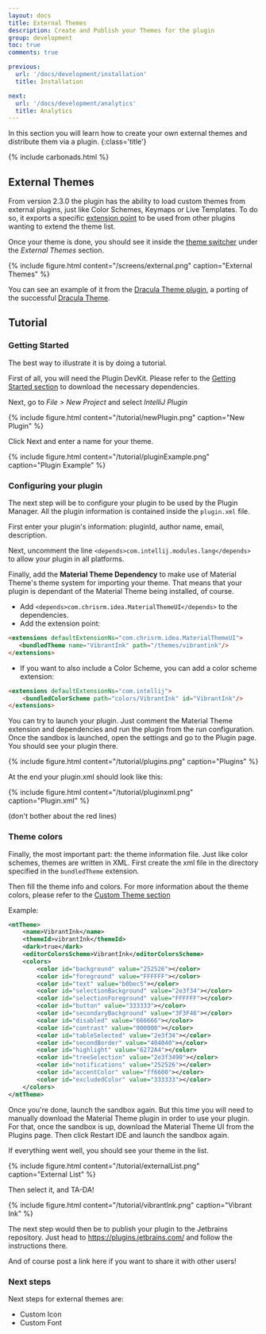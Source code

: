 ```yaml
---
layout: docs
title: External Themes
description: Create and Publish your Themes for the plugin
group: development
toc: true
comments: true

previous:
  url: '/docs/development/installation'
  title: Installation

next:
  url: '/docs/development/analytics'
  title: Analytics
---
```


In this section you will learn how to create your own external themes and distribute them via a plugin.
{:class='title'}

{% include carbonads.html %}

## External Themes

From version 2.3.0 the plugin has the ability to load custom themes from external plugins, just like Color Schemes, Keymaps or Live Templates. To do so, it exports a specific [extension point](https://www.jetbrains.org/intellij/sdk/docs/basics/plugin_structure/plugin_extensions_and_extension_points.html) to be used from other plugins wanting to extend the theme list.

Once your theme is done, you should see it inside the [theme switcher]({{site.baseurl}}/docs/configuration/settings#theme-switcher) under the _External Themes_ section.

{% include figure.html content="/screens/external.png" caption="External Themes" %}

You can see an example of it from the [Dracula Theme plugin](https://plugins.jetbrains.com/plugin/10762-dracula-theme), a porting of the successful [Dracula Theme](https://draculatheme.com/).

## Tutorial

### Getting Started

The best way to illustrate it is by doing a tutorial.

First of all, you will need the Plugin DevKit. Please refer to the [Getting Started section]({{site.baseurl}}/docs/development/installation#getting-started) to download the necessary dependencies.

Next, go to _File > New Project_ and select _IntelliJ Plugin_

{% include figure.html content="/tutorial/newPlugin.png" caption="New Plugin" %}

Click Next and enter a name for your theme.

{% include figure.html content="/tutorial/pluginExample.png" caption="Plugin Example" %}

### Configuring your plugin

The next step will be to configure your plugin to be used by the Plugin Manager. All the plugin information is contained inside the `plugin.xml` file.

First enter your plugin's information: pluginId, author name, email, description.

Next, uncomment the line `<depends>com.intellij.modules.lang</depends>` to allow your plugin in all platforms.

Finally, add the **Material Theme Dependency** to make use of Material Theme's theme system for importing your theme. That means that your plugin is dependant of the Material Theme being installed, of course.

- Add `<depends>com.chrisrm.idea.MaterialThemeUI</depends>` to the dependencies.
- Add the extension point:

```html
<extensions defaultExtensionNs="com.chrisrm.idea.MaterialThemeUI">
   <bundledTheme name="VibrantInk" path="/themes/vibrantink"/>
</extensions>
```

- If you want to also include a Color Scheme, you can add a color scheme extension:

```html
<extensions defaultExtensionNs="com.intellij">
    <bundledColorScheme path="colors/VibrantInk" id="VibrantInk"/>
</extensions>
```

You can try to launch your plugin. Just comment the Material Theme extension and dependencies and run the plugin from the run configuration. Once the sandbox is launched, open the settings and go to the Plugin page. You should see your plugin there.

{% include figure.html content="/tutorial/plugins.png" caption="Plugins" %}

At the end your plugin.xml should look like this:

{% include figure.html content="/tutorial/pluginxml.png" caption="Plugin.xml" %}

(don't bother about the red lines)

### Theme colors

Finally, the most important part: the theme information file. Just like color schemes, themes are written in XML. First create the xml file in the directory specified in the `bundledTheme` extension.

Then fill the theme info and colors. For more information about the theme colors, please refer to the [Custom Theme section]({{site.baseurl}}/docs/configuration/custom-themes)

Example:

```xml
<mtTheme>
    <name>VibrantInk</name>
    <themeId>vibrantInk</themeId>
    <dark>true</dark>
    <editorColorsScheme>VibrantInk</editorColorsScheme>
    <colors>
        <color id="background" value="252526"></color>
        <color id="foreground" value="FFFFFF"></color>
        <color id="text" value="b0bec5"></color>
        <color id="selectionBackground" value="2e3f34"></color>
        <color id="selectionForeground" value="FFFFFF"></color>
        <color id="button" value="333333"></color>
        <color id="secondaryBackground" value="3F3F46"></color>
        <color id="disabled" value="666666"></color>
        <color id="contrast" value="000000"></color>
        <color id="tableSelected" value="2e3f34"></color>
        <color id="secondBorder" value="404040"></color>
        <color id="highlight" value="6272A4"></color>
        <color id="treeSelection" value="2e3f3490"></color>
        <color id="notifications" value="252526"></color>
        <color id="accentColor" value="ff6600"></color>
        <color id="excludedColor" value="333333"></color>
    </colors>
</mtTheme>
```

Once you're done, launch the sandbox again. But this time you will need to manually download the Material Theme plugin in order to use your plugin. For that, once the sandbox is up, download the Material Theme UI from the Plugins page. Then click Restart IDE and launch the sandbox again.

If everything went well, you should see your theme in the list.

{% include figure.html content="/tutorial/externalList.png" caption="External List" %}

Then select it, and TA-DA!

{% include figure.html content="/tutorial/vibrantInk.png" caption="Vibrant Ink" %}

The next step would then be to publish your plugin to the Jetbrains repository. Just head to https://plugins.jetbrains.com/ and follow the instructions there.

And of course post a link here if you want to share it with other users!

### Next steps

Next steps for external themes are:
- Custom Icon
- Custom Font
